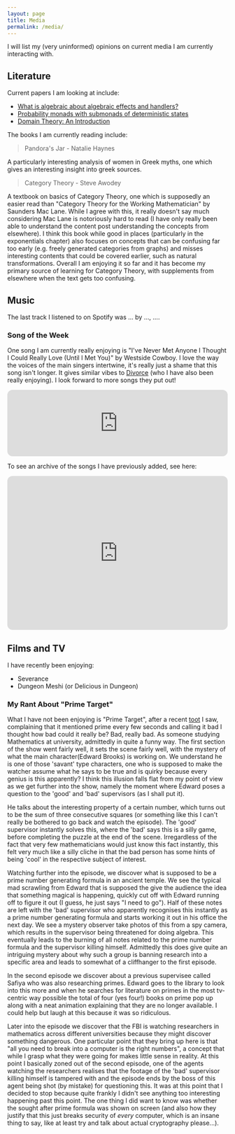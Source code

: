```yaml
---
layout: page
title: Media
permalink: /media/
---
```


I will list my (very uninformed) opinions on current media I am currently interacting with.

## Literature

Current papers I am looking at include:

- [What is algebraic about algebraic effects and handlers?](https://arxiv.org/abs/1807.05923)
- [Probability monads with submonads of deterministic states](https://arxiv.org/abs/2204.07003)
- [Domain Theory: An Introduction](https://arxiv.org/abs/1605.05858)

The books I am currently reading include:

> Pandora's Jar - Natalie Haynes

A particularly interesting analysis of women in Greek myths, one which gives an interesting insight into greek sources.

> Category Theory - Steve Awodey

A textbook on basics of Category Theory, one which is supposedly an easier read than "Category Theory for the Working Mathematician" by Saunders Mac Lane. While I agree with this, it really doesn't say much considering Mac Lane is notoriously hard to read (I have only really been able to understand the content post understanding the concepts from elsewhere). I think this book while good in places (particularly in the exponentials chapter) also focuses on concepts that can be confusing far too early (e.g. freely generated categories from graphs) and misses interesting contents that could be covered earlier, such as natural transformations. Overall I am enjoying it so far and it has become my primary source of learning for Category Theory, with supplements from elsewhere when the text gets too confusing.

## Music

<p>
    The last track I listened to on Spotify was
    <span data-nowplaying="TrackLink">...</span>
    by <span data-nowplaying="ArtistsLink">...</span>,
    <span data-nowplaying="TimeSince">...</span>.
</p>
<script src="https://now-playing.akpain.net/script/njuav1quxpqzgp8tyhkfba5on"></script>

### Song of the Week

One song I am currently really enjoying is "I've Never Met Anyone I Thought I Could Really Love (Until I Met You)" by Westside Cowboy. I love the way the voices of the main singers intertwine, it's really just a shame that this song isn't longer. It gives similar vibes to [Divorce](https://open.spotify.com/artist/0YMVzWF9HWGbV4DZHfCyKo?si=Eo4u5WoAR8u_WpVKoAZCsg) (who I have also been really enjoying). I look forward to more songs they put out!

<iframe style="border-radius:12px" src="https://open.spotify.com/embed/track/0o2JLyPbVzGDVGSZ3MhPb7?utm_source=generator&theme=0" width="100%" height="152" frameBorder="0" allowfullscreen="" allow="autoplay; clipboard-write; encrypted-media; fullscreen; picture-in-picture" loading="lazy"></iframe>

To see an archive of the songs I have previously added, see here:

<iframe style="border-radius:12px" src="https://open.spotify.com/embed/playlist/3fbq2MJ5qVj6IfPwzSaj2F?utm_source=generator&theme=0" width="100%" height="352" frameBorder="0" allowfullscreen="" allow="autoplay; clipboard-write; encrypted-media; fullscreen; picture-in-picture" loading="lazy"></iframe>

## Films and TV

I have recently been enjoying:
- Severance
- Dungeon Meshi (or Delicious in Dungeon)

### My Rant About "Prime Target"

What I have not been enjoying is "Prime Target", after a recent [toot](https://mathstodon.xyz/@bradheintz/113964404406035722) I saw, complaining that it mentioned prime every few seconds and calling it bad I thought how bad could it really be? Bad, really bad. As someone studying Mathematics at university, admittedly in quite a funny way. The first section of the show went fairly well, it sets the scene fairly well, with the mystery of what the main character(Edward Brooks) is working on. We understand he is one of those 'savant' type characters, one who is supposed to make the watcher assume what he says to be true and is quirky because every genius is this apparently? I think this illusion falls flat from my point of view as we get further into the show, namely the moment where Edward poses a question to the 'good' and 'bad' supervisors (as I shall put it).
    
He talks about the interesting property of a certain number, which turns out to be the sum of three consecutive squares (or something like this I can't really be bothered to go back and watch the episode). The 'good' supervisor instantly solves this, where the 'bad' says this is a silly game, before completing the puzzle at the end of the scene. Irregardless of the fact that very few mathematicians would just know this fact instantly, this felt very much like a silly cliche in that the bad person has some hints of being 'cool' in the respective subject of interest.

Watching further into the episode, we discover what is supposed to be a prime number generating formula in an ancient temple. We see the typical mad scrawling from Edward that is supposed the give the audience the idea that something magical is happening, quickly cut off with Edward running off to figure it out (I guess, he just says "I need to go"). Half of these notes are left with the 'bad' supervisor who apparently recognises this instantly as a prime number generating formula and starts working it out in his office the next day. We see a mystery observer take photos of this from a spy camera, which results in the supervisor being threatened for doing algebra. This eventually leads to the burning of all notes related to the prime number formula and the supervisor killing himself. Admittedly this does give quite an intriguing mystery about why such a group is banning research into a specific area and leads to somewhat of a cliffhanger to the first episode.

In the second episode we discover about a previous supervisee called Safiya who was also researching primes. Edward goes to the library to look into this more and when he searches for literature on primes in the most tv-centric way possible the total of four (yes four!) books on prime pop up along with a neat animation explaining that they are no longer available. I could help but laugh at this because it was so ridiculous.

Later into the episode we discover that the FBI is watching researchers in mathematics across different universities because they might discover something dangerous. One particular point that they bring up here is that "all you need to break into a computer is the right numbers", a concept that while I grasp what they were going for makes little sense in reality. At this point I basically zoned out of the second episode, one of the agents watching the researchers realises that the footage of the 'bad' supervisor killing himself is tampered with and the episode ends by the boss of this agent being shot (by mistake) for questioning this. It was at this point that I decided to stop because quite frankly I didn't see anything too interesting happening past this point. The one thing I did want to know was whether the sought after prime formula was shown on screen (and also how they justify that this just breaks security of _every_ computer, which is an insane thing to say, like at least try and talk about actual cryptography please...).
